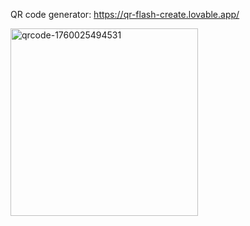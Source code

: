 QR code generator: https://qr-flash-create.lovable.app/


<img width="300" height="300" alt="qrcode-1760025494531" src="https://github.com/user-attachments/assets/0b72eb5a-3e64-43b5-881e-2706fcc153f8" />


